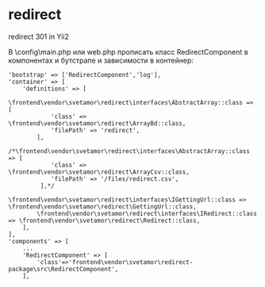 # redirect
redirect 301 in Yii2

В \config\main.php или web.php прописать класс RedirectComponent в компонентах и бутстрапе и зависимости в контейнер:

    'bootstrap' => ['RedirectComponent','log'],
    'container' => [
        'definitions' => [
            \frontend\vendor\svetamor\redirect\interfaces\AbstractArray::class => [
                'class' => \frontend\vendor\svetamor\redirect\ArrayBd::class,
                'filePath' => 'redirect',
            ],
            /*\frontend\vendor\svetamor\redirect\interfaces\AbstractArray::class => [
                'class' => \frontend\vendor\svetamor\redirect\ArrayCsv::class,
                'filePath' => '/files/redirect.csv',
             ],*/
            \frontend\vendor\svetamor\redirect\interfaces\IGettingUrl::class => \frontend\vendor\svetamor\redirect\GettingUrl::class,
            \frontend\vendor\svetamor\redirect\interfaces\IRedirect::class => \frontend\vendor\svetamor\redirect\Redirect::class,
        ],
    ],
    'components' => [
        ...
        'RedirectComponent' => [
            'class'=>'frontend\vendor\svetamor\redirect-package\src\RedirectComponent',
        ],   
  